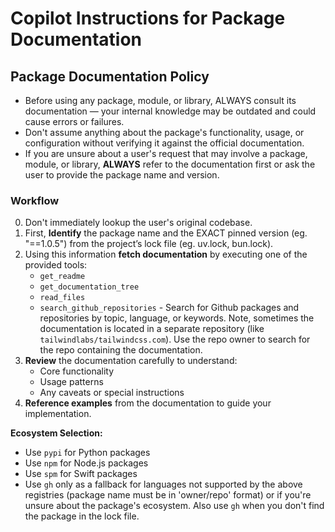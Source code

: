 # Copilot Instructions for Package Documentation
## Package Documentation Policy

* Before using any package, module, or library, ALWAYS consult its documentation — your internal knowledge may be outdated and could cause errors or failures.
* Don't assume anything about the package's functionality, usage, or configuration without verifying it against the official documentation.
* If you are unsure about a user's request that may involve a package, module, or library, **ALWAYS** refer to the documentation first or ask the user to provide the package name and version.

### Workflow
0. Don't immediately lookup the user's original codebase.
1. First, **Identify** the package name and the EXACT pinned version (eg. "==1.0.5") from the project’s lock file (eg. uv.lock, bun.lock).
2. Using this information **fetch documentation** by executing one of the provided tools:
    - `get_readme`
    - `get_documentation_tree`
    - `read_files`
    - `search_github_repositories` - Search for Github packages and repositories by topic, language, or keywords. Note, sometimes the documentation is located in a separate repository (like `tailwindlabs/tailwindcss.com`). Use the repo owner to search for the repo containing the documentation.
3. **Review** the documentation carefully to understand:
    - Core functionality
    - Usage patterns
    - Any caveats or special instructions
4. **Reference examples** from the documentation to guide your implementation.

**Ecosystem Selection:**
- Use `pypi` for Python packages
- Use `npm` for Node.js packages  
- Use `spm` for Swift packages
- Use `gh` only as a fallback for languages not supported by the above registries (package name must be in 'owner/repo' format) or if you're unsure about the package's ecosystem. Also use `gh` when you don't find the package in the lock file.